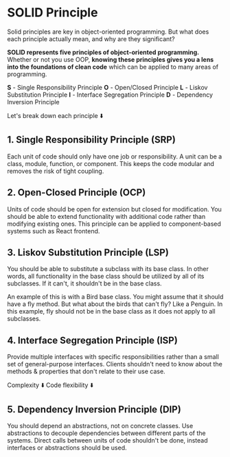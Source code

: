 # SOLID Principle

Solid principles are key in object-oriented programming. But what does each principle actually mean, and why are they significant?

**SOLID represents five principles of object-oriented programming.** Whether or not you use OOP, **knowing these principles gives you a lens into the foundations of clean code** which can be applied to many areas of programming.

**S** - Single Responsibility Principle
**O** - Open/Closed Principle
**L** - Liskov Substitution Principle
**I** - Interface Segregation Principle
**D** - Dependency Inversion Principle

Let's break down each principle :arrow_down:

## 1. Single Responsibility Principle (SRP)

Each unit of code should only have one job or responsibility. A unit can be a class, module, function, or component. This keeps the code modular and removes the risk of tight coupling.

## 2. Open-Closed Principle (OCP)

Units of code should be open for extension but closed for modification. You should be able to extend functionality with additional code rather than modifying existing ones. This principle can be applied to component-based systems such as React frontend.

## 3. Liskov Substitution Principle (LSP)

You should be able to substitute a subclass with its base class. In other words, all functionality in the base class should be utilized by all of its subclasses. If it can't, it shouldn't be in the base class.

An example of this is with a Bird base class. You might assume that it should have a fly method. But what about the birds that can't fly? Like a Penguin. In this example, fly should not be in the base class as it does not apply to all subclasses.

## 4. Interface Segregation Principle (ISP)

Provide multiple interfaces with specific responsibilities rather than a small set of general-purpose interfaces. Clients shouldn't need to know about the methods & properties that don't relate to their use case.

Complexity :arrow_down:
Code flexibility :arrow_down:

## 5. Dependency Inversion Principle (DIP)

You should depend an abstractions, not on concrete classes. Use abstractions to decouple dependencies between different parts of the systems. Direct calls between units of code shouldn't be done, instead interfaces or abstractions should be used.

